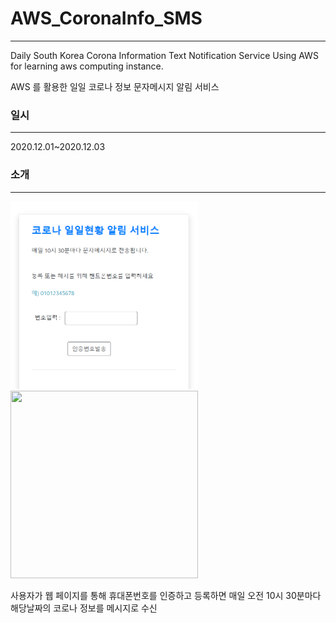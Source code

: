 # AWS_CoronaInfo_SMS
----------------
Daily South Korea Corona Information Text Notification Service Using AWS for learning aws computing instance.

AWS 를 활용한 일일 코로나 정보 문자메시지 알림 서비스

### 일시
--------------
2020.12.01~2020.12.03

### 소개
--------------
<img src="/img/img1.png" width="300" height="300">
<img src="/img/result.png" width="300" height="300">

사용자가 웹 페이지를 통해 휴대폰번호를 인증하고 등록하면 매일 오전 10시 30분마다
해당날짜의 코로나 정보를 메시지로 수신

